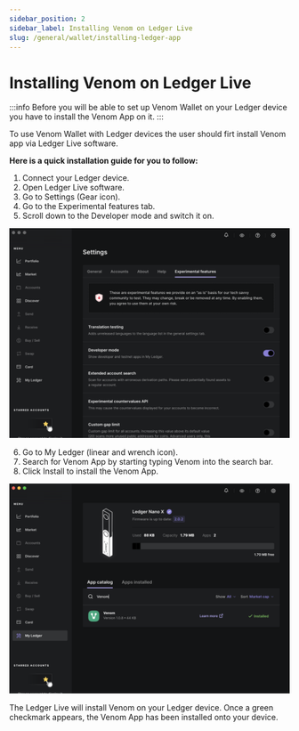 ```yaml
---
sidebar_position: 2
sidebar_label: Installing Venom on Ledger Live
slug: /general/wallet/installing-ledger-app
---
```


# Installing Venom on Ledger Live

:::info
Before you will be able to set up Venom Wallet on your Ledger device you have to install the Venom App on it.
:::

 To use Venom Wallet with Ledger devices the user should firt install Venom app via Ledger Live software. 

 
 **Here is a quick installation guide for you to follow:**
1.  Connect your Ledger device.
2.  Open Ledger Live software.
3.  Go to Settings (Gear icon).
4.  Go to the Experimental features tab.
5.  Scroll down to the Developer mode and switch it on.

   ![add account](../../assets/wallet/29.png)

6.  Go to My Ledger (linear and wrench icon).
7.  Search for Venom App by starting typing Venom into the search bar.
8.  Click Install to install the Venom App.

   ![add account](../../assets/wallet/30.png)

The Ledger Live will install Venom on your Ledger device. Once a green checkmark appears, the Venom App has been installed onto your device.
